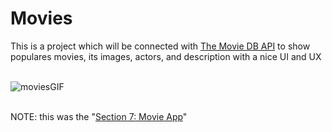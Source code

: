 # Movies

This is a project which will be connected with [The Movie DB API](https://www.themoviedb.org/) to show populares movies, its images, actors, and description  with a nice UI and UX
<br />
<br />

![moviesGIF](https://user-images.githubusercontent.com/48134692/74692811-ced4f680-519d-11ea-8954-bed23b97bfb5.gif)
<br />
<br />

NOTE: this was the "[Section 7: Movie App](https://www.udemy.com/course/flutter-ios-android-fernando-herrera/learn/lecture/14465920#overview)"

